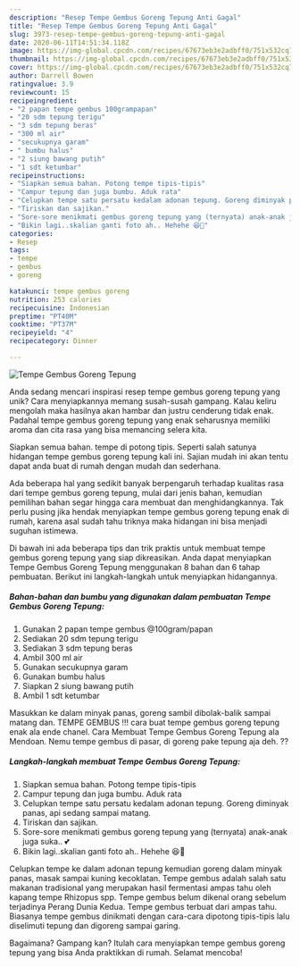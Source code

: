 ```yaml
---
description: "Resep Tempe Gembus Goreng Tepung Anti Gagal"
title: "Resep Tempe Gembus Goreng Tepung Anti Gagal"
slug: 3973-resep-tempe-gembus-goreng-tepung-anti-gagal
date: 2020-06-11T14:51:34.118Z
image: https://img-global.cpcdn.com/recipes/67673eb3e2adbff0/751x532cq70/tempe-gembus-goreng-tepung-foto-resep-utama.jpg
thumbnail: https://img-global.cpcdn.com/recipes/67673eb3e2adbff0/751x532cq70/tempe-gembus-goreng-tepung-foto-resep-utama.jpg
cover: https://img-global.cpcdn.com/recipes/67673eb3e2adbff0/751x532cq70/tempe-gembus-goreng-tepung-foto-resep-utama.jpg
author: Darrell Bowen
ratingvalue: 3.9
reviewcount: 15
recipeingredient:
- "2 papan tempe gembus 100grampapan"
- "20 sdm tepung terigu"
- "3 sdm tepung beras"
- "300 ml air"
- "secukupnya garam"
- " bumbu halus"
- "2 siung bawang putih"
- "1 sdt ketumbar"
recipeinstructions:
- "Siapkan semua bahan. Potong tempe tipis-tipis"
- "Campur tepung dan juga bumbu. Aduk rata"
- "Celupkan tempe satu persatu kedalam adonan tepung. Goreng diminyak panas, api sedang sampai matang."
- "Tiriskan dan sajikan."
- "Sore-sore menikmati gembus goreng tepung yang (ternyata) anak-anak juga suka.. 💕"
- "Bikin lagi..skalian ganti foto ah.. Hehehe 😆🤭"
categories:
- Resep
tags:
- tempe
- gembus
- goreng

katakunci: tempe gembus goreng 
nutrition: 253 calories
recipecuisine: Indonesian
preptime: "PT40M"
cooktime: "PT37M"
recipeyield: "4"
recipecategory: Dinner

---
```



![Tempe Gembus Goreng Tepung](https://img-global.cpcdn.com/recipes/67673eb3e2adbff0/751x532cq70/tempe-gembus-goreng-tepung-foto-resep-utama.jpg)

Anda sedang mencari inspirasi resep tempe gembus goreng tepung yang unik? Cara menyiapkannya memang susah-susah gampang. Kalau keliru mengolah maka hasilnya akan hambar dan justru cenderung tidak enak. Padahal tempe gembus goreng tepung yang enak seharusnya memiliki aroma dan cita rasa yang bisa memancing selera kita.

Siapkan semua bahan. tempe di potong tipis. Seperti salah satunya hidangan tempe gembus goreng tepung kali ini. Sajian mudah ini akan tentu dapat anda buat di rumah dengan mudah dan sederhana.

Ada beberapa hal yang sedikit banyak berpengaruh terhadap kualitas rasa dari tempe gembus goreng tepung, mulai dari jenis bahan, kemudian pemilihan bahan segar hingga cara membuat dan menghidangkannya. Tak perlu pusing jika hendak menyiapkan tempe gembus goreng tepung enak di rumah, karena asal sudah tahu triknya maka hidangan ini bisa menjadi suguhan istimewa.


Di bawah ini ada beberapa tips dan trik praktis untuk membuat tempe gembus goreng tepung yang siap dikreasikan. Anda dapat menyiapkan Tempe Gembus Goreng Tepung menggunakan 8 bahan dan 6 tahap pembuatan. Berikut ini langkah-langkah untuk menyiapkan hidangannya.

<!--inarticleads1-->

##### Bahan-bahan dan bumbu yang digunakan dalam pembuatan Tempe Gembus Goreng Tepung:

1. Gunakan 2 papan tempe gembus @100gram/papan
1. Sediakan 20 sdm tepung terigu
1. Sediakan 3 sdm tepung beras
1. Ambil 300 ml air
1. Gunakan secukupnya garam
1. Gunakan  bumbu halus
1. Siapkan 2 siung bawang putih
1. Ambil 1 sdt ketumbar


Masukkan ke dalam minyak panas, goreng sambil dibolak-balik sampai matang dan. TEMPE GEMBUS !!! cara buat tempe gembus goreng tepung enak ala ende chanel. Cara Membuat Tempe Gembus Goreng Tepung ala Mendoan. Nemu tempe gembus di pasar, di goreng pake tepung aja deh. ?? 

<!--inarticleads2-->

##### Langkah-langkah membuat Tempe Gembus Goreng Tepung:

1. Siapkan semua bahan. Potong tempe tipis-tipis
1. Campur tepung dan juga bumbu. Aduk rata
1. Celupkan tempe satu persatu kedalam adonan tepung. Goreng diminyak panas, api sedang sampai matang.
1. Tiriskan dan sajikan.
1. Sore-sore menikmati gembus goreng tepung yang (ternyata) anak-anak juga suka.. 💕
1. Bikin lagi..skalian ganti foto ah.. Hehehe 😆🤭


Celupkan tempe ke dalam adonan tepung kemudian goreng dalam minyak panas, masak sampai kuning kecoklatan. Tempe gembus adalah salah satu makanan tradisional yang merupakan hasil fermentasi ampas tahu oleh kapang tempe Rhizopus spp. Tempe gembus belum dikenal orang sebelum terjadinya Perang Dunia Kedua. Tempe gembus terbuat dari ampas tahu. Biasanya tempe gembus dinikmati dengan cara-cara dipotong tipis-tipis lalu diselimuti tepung dan digoreng sampai garing. 

Bagaimana? Gampang kan? Itulah cara menyiapkan tempe gembus goreng tepung yang bisa Anda praktikkan di rumah. Selamat mencoba!

